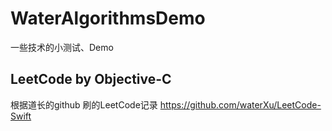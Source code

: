 # WaterAlgorithmsDemo
一些技术的小测试、Demo

## LeetCode by Objective-C
根据道长的github 刷的LeetCode记录 https://github.com/waterXu/LeetCode-Swift
